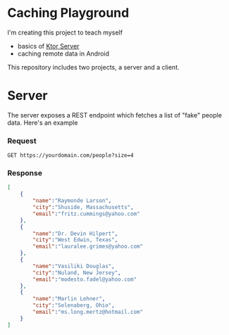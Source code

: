 # Caching Playground
I'm creating this project to teach myself 
  - basics of [Ktor Server](https://ktor.io)
  - caching remote data in Android
  
This repository includes two projects, a server and a client.

# Server

The server exposes a REST endpoint which fetches a list of "fake" people data. Here's an example

### Request

```curlrc
GET https://yourdomain.com/people?size=4
```

### Response

```json
[
    {
        "name":"Raymonde Larson",
        "city":"Shuside, Massachusetts",
        "email":"fritz.cummings@yahoo.com"
    },
    {
        "name":"Dr. Devin Hilpert",
        "city":"West Edwin, Texas",
        "email":"lauralee.grimes@yahoo.com"
    },
    {
        "name":"Vasiliki Douglas",
        "city":"Nuland, New Jersey",
        "email":"modesto.fadel@yahoo.com"
    },
    {
        "name":"Marlin Lehner",
        "city":"Selenaberg, Ohio",
        "email":"ms.long.mertz@hotmail.com"
    }
]
```
